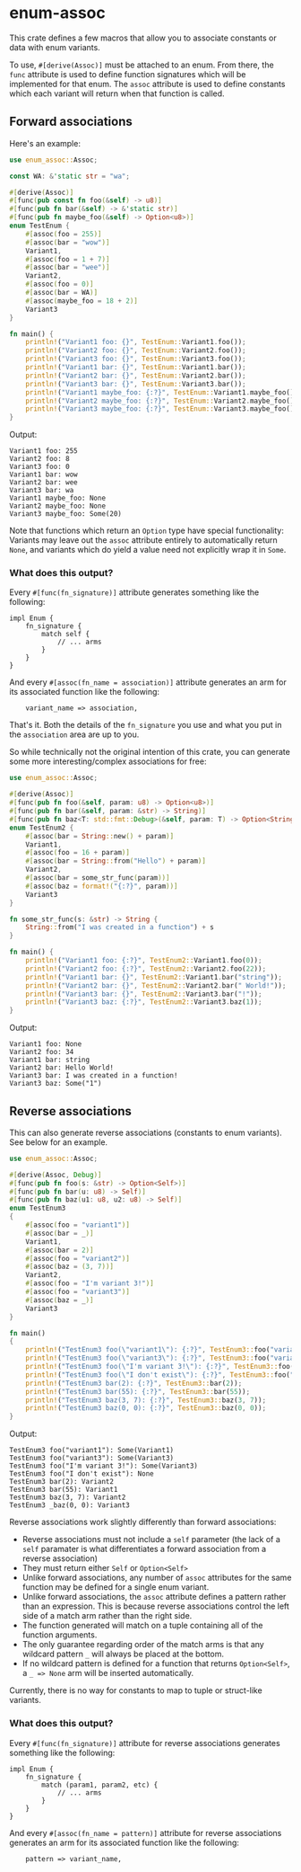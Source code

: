 # enum-assoc

This crate defines a few macros that allow you to associate constants or data with enum variants. 

To use, `#[derive(Assoc)]` must be attached to an enum. From there, the `func` attribute is used to define function signatures which will be implemented for that enum. The `assoc` attribute is used to define constants which each variant will return when that function is called.

## Forward associations

Here's an example:

```rust
use enum_assoc::Assoc;

const WA: &'static str = "wa";

#[derive(Assoc)]
#[func(pub const fn foo(&self) -> u8)]
#[func(pub fn bar(&self) -> &'static str)]
#[func(pub fn maybe_foo(&self) -> Option<u8>)]
enum TestEnum {
    #[assoc(foo = 255)] 
    #[assoc(bar = "wow")] 
    Variant1,
    #[assoc(foo = 1 + 7)] 
    #[assoc(bar = "wee")] 
    Variant2,
    #[assoc(foo = 0)]
    #[assoc(bar = WA)] 
    #[assoc(maybe_foo = 18 + 2)] 
    Variant3
}

fn main() {
    println!("Variant1 foo: {}", TestEnum::Variant1.foo());
    println!("Variant2 foo: {}", TestEnum::Variant2.foo());
    println!("Variant3 foo: {}", TestEnum::Variant3.foo());
    println!("Variant1 bar: {}", TestEnum::Variant1.bar());
    println!("Variant2 bar: {}", TestEnum::Variant2.bar());
    println!("Variant3 bar: {}", TestEnum::Variant3.bar());
    println!("Variant1 maybe_foo: {:?}", TestEnum::Variant1.maybe_foo());
    println!("Variant2 maybe_foo: {:?}", TestEnum::Variant2.maybe_foo());
    println!("Variant3 maybe_foo: {:?}", TestEnum::Variant3.maybe_foo());
}

```
Output:
```ignore
Variant1 foo: 255
Variant2 foo: 8
Variant3 foo: 0
Variant1 bar: wow
Variant2 bar: wee
Variant3 bar: wa
Variant1 maybe_foo: None
Variant2 maybe_foo: None
Variant3 maybe_foo: Some(20)
```

Note that functions which return an `Option` type have special functionality: Variants may leave out the `assoc` attribute entirely to automatically return `None`, and variants which do yield a value need not explicitly wrap it in `Some`. 

### What does this output?

Every `#[func(fn_signature)]` attribute generates something like the following:

```rust,ignore
impl Enum {
    fn_signature {
        match self {
            // ... arms
        }
    }
}
```

And every `#[assoc(fn_name = association)]` attribute generates an arm for its associated function like the following:

```rust,ignore
    variant_name => association,
```

That's it. Both the details of the `fn_signature` you use and what you put in the `association` area are up to you.

So while technically not the original intention of this crate, you can generate some more interesting/complex associations for free:
```rust
use enum_assoc::Assoc;

#[derive(Assoc)]
#[func(pub fn foo(&self, param: u8) -> Option<u8>)]
#[func(pub fn bar(&self, param: &str) -> String)]
#[func(pub fn baz<T: std::fmt::Debug>(&self, param: T) -> Option<String>)]
enum TestEnum2 {
    #[assoc(bar = String::new() + param)] 
    Variant1,
    #[assoc(foo = 16 + param)] 
    #[assoc(bar = String::from("Hello") + param)] 
    Variant2,
    #[assoc(bar = some_str_func(param))] 
    #[assoc(baz = format!("{:?}", param))] 
    Variant3
}

fn some_str_func(s: &str) -> String {
    String::from("I was created in a function") + s
}

fn main() {
    println!("Variant1 foo: {:?}", TestEnum2::Variant1.foo(0));
    println!("Variant2 foo: {:?}", TestEnum2::Variant2.foo(22));
    println!("Variant1 bar: {}", TestEnum2::Variant1.bar("string"));
    println!("Variant2 bar: {}", TestEnum2::Variant2.bar(" World!"));
    println!("Variant3 bar: {}", TestEnum2::Variant3.bar("!"));
    println!("Variant3 baz: {:?}", TestEnum2::Variant3.baz(1));
}
```
Output:
```ignore
Variant1 foo: None
Variant2 foo: 34
Variant1 bar: string
Variant2 bar: Hello World!
Variant3 bar: I was created in a function!
Variant3 baz: Some("1")
```

## Reverse associations

This can also generate reverse associations (constants to enum variants). See below for an example.

```rust
use enum_assoc::Assoc;

#[derive(Assoc, Debug)]
#[func(pub fn foo(s: &str) -> Option<Self>)]
#[func(pub fn bar(u: u8) -> Self)]
#[func(pub fn baz(u1: u8, u2: u8) -> Self)]
enum TestEnum3
{
    #[assoc(foo = "variant1")] 
    #[assoc(bar = _)] 
    Variant1,
    #[assoc(bar = 2)] 
    #[assoc(foo = "variant2")] 
    #[assoc(baz = (3, 7))] 
    Variant2,
    #[assoc(foo = "I'm variant 3!")] 
    #[assoc(foo = "variant3")] 
    #[assoc(baz = _)] 
    Variant3
}

fn main() 
{
    println!("TestEnum3 foo(\"variant1\"): {:?}", TestEnum3::foo("variant1"));
    println!("TestEnum3 foo(\"variant3\"): {:?}", TestEnum3::foo("variant3"));
    println!("TestEnum3 foo(\"I'm variant 3!\"): {:?}", TestEnum3::foo("I'm variant 3!"));
    println!("TestEnum3 foo(\"I don't exist\"): {:?}", TestEnum3::foo("I don't exist"));
    println!("TestEnum3 bar(2): {:?}", TestEnum3::bar(2));
    println!("TestEnum3 bar(55): {:?}", TestEnum3::bar(55));
    println!("TestEnum3 baz(3, 7): {:?}", TestEnum3::baz(3, 7));
    println!("TestEnum3 baz(0, 0): {:?}", TestEnum3::baz(0, 0));
}
```
Output:
```ignore
TestEnum3 foo("variant1"): Some(Variant1)
TestEnum3 foo("variant3"): Some(Variant3)
TestEnum3 foo("I'm variant 3!"): Some(Variant3)
TestEnum3 foo("I don't exist"): None
TestEnum3 bar(2): Variant2
TestEnum3 bar(55): Variant1
TestEnum3 baz(3, 7): Variant2
TestEnum3 _baz(0, 0): Variant3
```

Reverse associations work slightly differently than forward associations: 
- Reverse associations must not include a `self` parameter (the lack of a `self` paramater is what differentiates a forward association from a reverse association)
- They must return either `Self` or `Option<Self>`
- Unlike forward associations, any number of `assoc` attributes for the same function may be defined for a single enum variant.
- Unlike forward associations, the `assoc` attribute defines a pattern rather than an expression. This is because reverse associations control the left side of a match arm rather than the right side.
- The function generated will match on a tuple containing all of the function arguments. 
- The only guarantee regarding order of the match arms is that any wildcard pattern `_` will always be placed at the bottom.  
- If no wildcard pattern is defined for a function that returns `Option<Self>`, a `_ => None` arm will be inserted automatically.

Currently, there is no way for constants to map to tuple or struct-like variants.  

### What does this output?

Every `#[func(fn_signature)]` attribute for reverse associations generates something like the following:

```rust,ignore
impl Enum {
    fn_signature {
        match (param1, param2, etc) {
            // ... arms
        }
    }
}
```

And every `#[assoc(fn_name = pattern)]` attribute for reverse associations generates an arm for its associated function like the following:

```rust,ignore
    pattern => variant_name,
```
